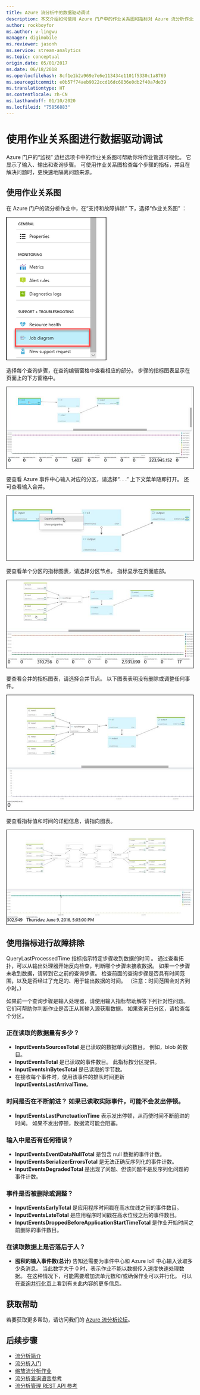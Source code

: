 ```yaml
---
title: Azure 流分析中的数据驱动调试
description: 本文介绍如何使用 Azure 门户中的作业关系图和指标对 Azure 流分析作业进行故障排除。
author: rockboyfor
ms.author: v-lingwu
manager: digimobile
ms.reviewer: jasonh
ms.service: stream-analytics
ms.topic: conceptual
origin.date: 05/01/2017
ms.date: 06/18/2018
ms.openlocfilehash: 8cf1e1b2a969e7e6e113434e1101f5330c1a8769
ms.sourcegitcommit: e0b57f74aeb9022ccd16dc6836e0db2f40a7de39
ms.translationtype: HT
ms.contentlocale: zh-CN
ms.lasthandoff: 01/10/2020
ms.locfileid: "75856883"
---
```

# <a name="data-driven-debugging-by-using-the-job-diagram"></a>使用作业关系图进行数据驱动调试

Azure 门户的“监视”  边栏选项卡中的作业关系图可帮助你将作业管道可视化。 它显示了输入、输出和查询步骤。 可使用作业关系图检查每个步骤的指标，并且在解决问题时，更快速地隔离问题来源。

## <a name="using-the-job-diagram"></a>使用作业关系图

在 Azure 门户的流分析作业中，在“支持和故障排除”  下，选择“作业关系图”  ：

![包含指标的作业关系图 - 位置](./media/stream-analytics-job-diagram-with-metrics/stream-analytics-job-diagram-with-metrics-portal-1.png)

选择每个查询步骤，在查询编辑窗格中查看相应的部分。 步骤的指标图表显示在页面上的下方窗格中。

![包含指标的作业关系图 - 基本作业](./media/stream-analytics-job-diagram-with-metrics/stream-analytics-job-diagram-with-metrics-portal-2.png)

要查看 Azure 事件中心输入对应的分区，请选择“. . .”  上下文菜单随即打开。 还可查看输入合并。

![包含指标的作业关系图 - 展开分区](./media/stream-analytics-job-diagram-with-metrics/stream-analytics-job-diagram-with-metrics-portal-3.png)

要查看单个分区的指标图表，请选择分区节点。 指标显示在页面底部。

![包含指标的作业关系图 - 更多指标](./media/stream-analytics-job-diagram-with-metrics/stream-analytics-job-diagram-with-metrics-portal-4.png)

要查看合并的指标图表，请选择合并节点。 以下图表表明没有删除或调整任何事件。

![包含指标的作业关系图 - 网格](./media/stream-analytics-job-diagram-with-metrics/stream-analytics-job-diagram-with-metrics-portal-5.png)

要查看指标值和时间的详细信息，请指向图表。

![包含指标的作业关系图 - 悬停](./media/stream-analytics-job-diagram-with-metrics/stream-analytics-job-diagram-with-metrics-portal-6.png)

## <a name="troubleshoot-by-using-metrics"></a>使用指标进行故障排除

QueryLastProcessedTime 指标指示特定步骤收到数据的时间  。 通过查看拓扑，可以从输出处理器开始反向检查，判断哪个步骤未接收数据。 如果一个步骤未收到数据，请转到它之前的查询步骤。 检查前面的查询步骤是否具有时间范围，以及是否经过了充足的、用于输出数据的时间。 （注意：时间范围会对齐到小时。）

如果前一个查询步骤是输入处理器，请使用输入指标帮助解答下列针对性问题。 它们可帮助你判断作业是否正从其输入源获取数据。 如果查询已分区，请检查每个分区。

### <a name="how-much-data-is-being-read"></a>正在读取的数据量有多少？

*   **InputEventsSourcesTotal** 是已读取的数据单元的数目。 例如，blob 的数目。
*   **InputEventsTotal** 是已读取的事件数目。 此指标按分区提供。
*   **InputEventsInBytesTotal** 是已读取的字节数。
*   在接收每个事件时，使用该事件的排队时间更新 **InputEventsLastArrivalTime**。

### <a name="is-time-moving-forward-if-actual-events-are-read-punctuation-might-not-be-issued"></a>时间是否在不断前进？ 如果已读取实际事件，可能不会发出停顿。

*   **InputEventsLastPunctuationTime** 表示发出停顿，从而使时间不断前进的时间。 如果不发出停顿，数据流可能会阻塞。

### <a name="are-there-any-errors-in-the-input"></a>输入中是否有任何错误？

*   **InputEventsEventDataNullTotal** 是包含 null 数据的事件计数。
*   **InputEventsSerializerErrorsTotal** 是无法正确反序列化的事件计数。
*   **InputEventsDegradedTotal** 是出现了问题、但该问题不是反序列化问题的事件计数。

### <a name="are-events-being-dropped-or-adjusted"></a>事件是否被删除或调整？

*   **InputEventsEarlyTotal** 是应用程序时间戳在高水位线之前的事件数目。
*   **InputEventsLateTotal** 是应用程序时间戳在高水位线之后的事件数目。
*   **InputEventsDroppedBeforeApplicationStartTimeTotal** 是作业开始时间之前删除的事件数目。

### <a name="are-we-falling-behind-in-reading-data"></a>在读取数据上是否落后于人？

*   **囤积的输入事件数(总计)** 告知还需要为事件中心和 Azure IoT 中心输入读取多少条消息。 当此数字大于 0 时，表示作业不能以数据传入速度快速处理数据。 在这种情况下，可能需要增加流单元数和/或确保作业可以并行化。 可以在[查询并行化页](/stream-analytics/stream-analytics-parallelization)上看到有关此内容的更多信息。 

## <a name="get-help"></a>获取帮助
若要获取更多帮助，请访问我们的 [Azure 流分析论坛](https://www.azure.cn/support/contact/)。 

## <a name="next-steps"></a>后续步骤
* [流分析简介](stream-analytics-introduction.md)
* [流分析入门](stream-analytics-real-time-fraud-detection.md)
* [缩放流分析作业](stream-analytics-scale-jobs.md)
* [流分析查询语言参考](https://msdn.microsoft.com/library/azure/dn834998.aspx)
* [流分析管理 REST API 参考](https://msdn.microsoft.com/library/azure/dn835031.aspx)

<!--Update_Description: update meta properties, wording update -->